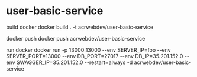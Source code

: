 # user-basic-service
build docker
docker build . -t acrwebdev/user-basic-service

docker push
docker push acrwebdev/user-basic-service

run docker
docker run -p 13000:13000 --env SERVER_IP=foo --env SERVER_PORT=13000 --env DB_PORT=27017 --env DB_IP=35.201.152.0 --env SWAGGER_IP=35.201.152.0 --restart=always -d acrwebdev/user-basic-service

